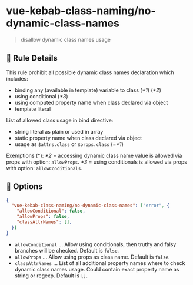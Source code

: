 # vue-kebab-class-naming/no-dynamic-class-names

> disallow dynamic class names usage

## :book: Rule Details

This rule prohibit all possible dynamic class names declaration which includes:

- binding any (available in template) variable to class (_*1_) (_*2_)
- using conditional (_*3_)
- using computed property name when class declared via object
- template literal

List of allowed class usage in bind directive:

- string literal as plain or used in array
- static property name when class declared via object
- usage as `$attrs.class` or `$props.class` (=_*1_)

Exemptions (*):
_*2_ = accessing dynamic class name value is allowed via props with option: `allowProps`.
_*3_ = using conditionals is allowed via props with option: `allowConditionals`.

## :wrench: Options

```json
{
  "vue-kebab-class-naming/no-dynamic-class-names": ["error", {
    "allowConditional": false,
    "allowProps": false,
    "classAttrNames": [],
  }]
}
```

- `allowConditional` ... Allow using conditionals, then truthy and falsy branches will be checked. Default is `false`.
- `allowProps` ... Allow using props as class name. Default is `false`.
- `classAttrNames` ... List of all additional property names where to check dynamic class names usage. Could contain exact property name as string or regexp. Default is `[]`.
